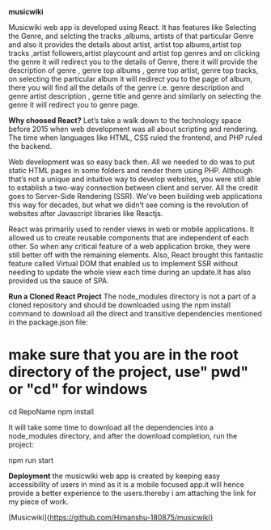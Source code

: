 **musicwiki**

Musicwiki web app is developed using React. It has features like Selecting the Genre, and selcting the tracks ,albums, artists of that particular Genre and also it provides the details about artist, artist top albums,artist top tracks ,artist followers,artist playcount and  artist top genres and on clicking the genre it will redirect you to the details of Genre, there it will provide the description of genre , genre top albums , genre top artist, genre top tracks, on selecting the particular album it will redirect you to the page of album, there you will find all the details of the genre i.e. genre description and genre artist description , gerne title and genre and similarly on selecting the genre it will redirect you to genre page.   

**Why choosed React?**
Let’s take a walk down to the technology space before 2015 when web development was all about scripting and rendering. The time when languages like HTML, CSS ruled the frontend, and PHP ruled the backend.

Web development was so easy back then. All we needed to do was to put static HTML pages in some folders and render them using PHP. Although that’s not a unique and intuitive way to develop websites, you were still able to establish a two-way connection between client and server. All the credit goes to Server-Side Rendering (SSR). We’ve been building web applications this way for decades, but what we didn’t see coming is the revolution of websites after Javascript libraries like Reactjs.

React was primarily used to render views in web or mobile applications. It allowed us to create reusable components that are independent of each other. So when any critical feature of a web application broke, they were still better off with the remaining elements. Also, React brought this fantastic feature called Virtual DOM that enabled us to implement SSR without needing to update the whole view each time during an update.It has also provided us the sauce of SPA.

**Run a Cloned React Project**
The node_modules directory is not a part of a cloned repository and should be downloaded using the npm install command to download all the direct and transitive dependencies mentioned in the package.json file:

# make sure that you are in the root directory of the project, use" pwd" or "cd" for windows
cd RepoName
npm install

It will take some time to download all the dependencies into a node_modules directory, and after the download completion, run the project:

npm run start

**Deployment**
the musicwiki web app is created by keeping easy accessibility of users in mind as it is a mobile focused app.it will hence provide a better experience to the users.thereby i am attaching the link for my piece of work.

[Musicwiki]{https://github.com/Himanshu-180875/musicwiki}



